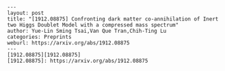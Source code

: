     ---
    layout: post
    title: "[1912.08875] Confronting dark matter co-annihilation of Inert two Higgs Doublet Model with a compressed mass spectrum"
    author: Yue-Lin Sming Tsai,Van Que Tran,Chih-Ting Lu
    categories: Preprints
    weburl: https://arxiv.org/abs/1912.08875
    ---
    [1912.08875][1912.08875]
    [1912.08875]: https://arxiv.org/abs/1912.08875
